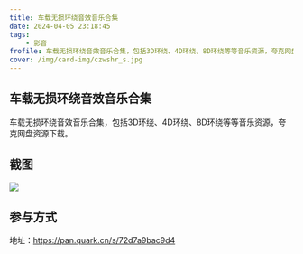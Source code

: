 ```yaml
---
title: 车载无损环绕音效音乐合集
date: 2024-04-05 23:18:45
tags:
    - 影音
frofile: 车载无损环绕音效音乐合集，包括3D环绕、4D环绕、8D环绕等等音乐资源，夸克网盘资源下载。
cover: /img/card-img/czwshr_s.jpg
---
```


## 车载无损环绕音效音乐合集

车载无损环绕音效音乐合集，包括3D环绕、4D环绕、8D环绕等等音乐资源，夸克网盘资源下载。

## 截图

![](/img/card-img/czwshr.png)

## 参与方式

地址：https://pan.quark.cn/s/72d7a9bac9d4
